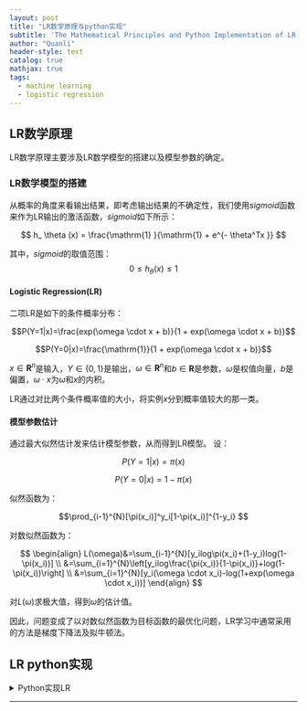 ```yaml
---
layout: post
title: "LR数学原理与python实现"
subtitle: 'The Mathematical Principles and Python Implementation of LR'
author: "Quanli"
header-style: text
catalog: true
mathjax: true
tags:
  - machine learning
  - logistic regression
---
```


## LR数学原理
LR数学原理主要涉及LR数学模型的搭建以及模型参数的确定。

### LR数学模型的搭建
从概率的角度来看输出结果，即考虑输出结果的不确定性，我们使用$sigmoid$函数来作为LR输出的激活函数，$sigmoid$如下所示：

$$
 h_ \theta (x) = \frac{\mathrm{1} }{\mathrm{1} + e^{- \theta^Tx }}
$$

其中，$sigmoid$的取值范围：$$ 0 \le h_ \theta (x) \le 1 $$

#### Logistic Regression(LR)
二项LR是如下的条件概率分布：

$$P(Y=1|x)=\frac{exp(\omega \cdot x + b)}{1 + exp(\omega \cdot x + b)}$$

$$P(Y=0|x)=\frac{\mathrm{1}}{1 + exp(\omega \cdot x + b)}$$

$x\in \mathbf{R}^n$是输入，$Y\in\{0,1\}$是输出，$\omega \in \mathbf{R}^n$和$b \in \mathbf{R}$是参数，$\omega$是权值向量，$b$是偏置，$\omega \cdot x$为$\omega$和$x$的内积。

LR通过对比两个条件概率值的大小，将实例$x$分到概率值较大的那一类。

#### 模型参数估计
通过最大似然估计发来估计模型参数，从而得到LR模型。
设：

$$P(Y=1|x)=\pi(x)$$

$$P(Y=0|x)=1-\pi(x)$$

似然函数为：

$$\prod_{i-1}^{N}[\pi(x_i)]^y_i[1-\pi(x_i)]^{1-y_i} $$

对数似然函数为：

$$
\begin{align}
L(\omega)&=\sum_{i-1}^{N}[y_ilog\pi(x_i)+(1-y_i)log(1-\pi(x_i))]  \\
&=\sum_{i=1}^{N}\left[y_ilog\frac{\pi(x_i)}{1-\pi(x_i)}+log(1-\pi(x_i))\right] \\
&=\sum_{i=1}^{N}[y_i(\omega \cdot x_i)-log(1+exp(\omega \cdot x_i))]
\end{align}
$$

对$L(\omega)$求极大值，得到$\omega$的估计值。

因此，问题变成了以对数似然函数为目标函数的最优化问题，LR学习中通常采用的方法是梯度下降法及拟牛顿法。

## LR python实现
<details>
  <summary>Python实现LR</summary>
```
hhh
```
  <p> - 测试 测试测试</p>
  <p> 测试二 测试三 。。。。。 .</p>
</details>

---
